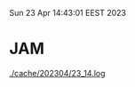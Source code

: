 Sun 23 Apr 14:43:01 EEST 2023
# JAM
<a href='./cache/202304/23_14.log'>./cache/202304/23_14.log</a>
